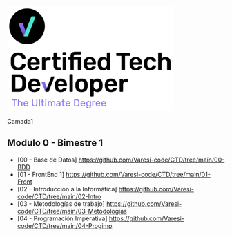 <img  src='./logo.png'>


 Camada1 
## Modulo 0 - Bimestre 1 

* [00 - Base de Datos]  https://github.com/Varesi-code/CTD/tree/main/00-BDD
* [01 - FrontEnd 1]  https://github.com/Varesi-code/CTD/tree/main/01-Front
* [02 - Introducción a la Informática]  https://github.com/Varesi-code/CTD/tree/main/02-Intro
* [03 - Metodologías de trabajo]  https://github.com/Varesi-code/CTD/tree/main/03-Metodologias
* [04 - Programación Imperativa] https://github.com/Varesi-code/CTD/tree/main/04-Progimp




